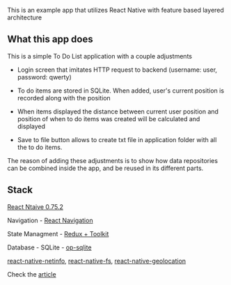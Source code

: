 This is an example app that utilizes React Native with feature based layered architecture

## What this app does

This is a simple To Do List application with a couple adjustments

- Login screen that imitates HTTP request to backend (username: user, password: qwerty)

- To do items are stored in SQLite. When added, user's current position is recorded along with the position

- When items displayed the distance between current user position and position of when to do items was created will be calculated and displayed

- Save to file button allows to create txt file in application folder with all the to do items.

The reason of adding these adjustments is to show how data repositories can be combined inside the app, and be reused in its different parts.

## Stack

[React Ntaive 0.75.2](https://github.com/facebook/react-native)

Navigation - [React Navigation](https://reactnavigation.org/)

State Managment - [Redux + Toolkit](https://react-redux.js.org/)

Database - SQLite - [op-sqlite](https://github.com/OP-Engineering/op-sqlite)

[react-native-netinfo](https://github.com/react-native-netinfo/react-native-netinfo), [react-native-fs](https://github.com/itinance/react-native-fs), [react-native-geolocation](https://github.com/michalchudziak/react-native-geolocation)

Check the [article](https://medium.com/@andrei.lomtev/architecture-pattern-for-react-native-applications-906fff65ebf8)